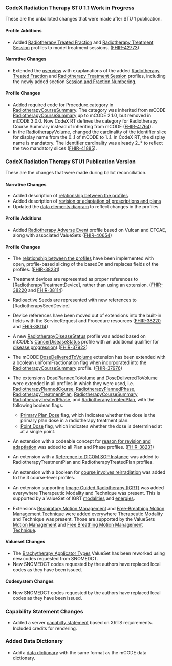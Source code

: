 ### CodeX Radiation Therapy STU 1.1 Work in Progress
These are the unballoted changes that were made after STU 1 publication.

#### Profile Additions
* Added [Radiotherapy Treated Fraction](StructureDefinition-codexrt-radiotherapy-treated-fraction.html) and [Radiotherapy Treatment Session](StructureDefinition-codexrt-radiotherapy-treatment-session.html) profiles to model treatment sessions.  ([FHIR-42773](https://jira.hl7.org/browse/FHIR-42773))

#### Narrative Changes
* Extended the [overview](overview.html) with exaplanations of the added [Radiotherapy Treated Fraction](StructureDefinition-codexrt-radiotherapy-treated-fraction.html) and [Radiotherapy Treatment Session](StructureDefinition-codexrt-radiotherapy-treatment-session.html) profiles, including the newly added section [Session and Fraction Numbering](overview.html#session-and-fraction-numbering).

#### Profile Changes
* Added required code for Procedure.category in [RadiotherapyCourseSummary](StructureDefinition-codexrt-radiotherapy-course-summary.html). The category was inherited from mCODE [RadiotherapyCourseSummary](https://hl7.org/fhir/us/mcode/STU2.1/StructureDefinition-mcode-radiotherapy-course-summary.html) up to mCODE 2.1.0, but removed in mCODE 3.0.0. Now CodeX RT defines the category for Radiotherapy Course Summary instead of inheriting from mCODE ([FHIR-41764](https://jira.hl7.org/browse/FHIR-41764)).
* In the [RadiotherapyVolume](StructureDefinition-codexrt-radiotherapy-volume.html), changed the cardinality of the identifier slice for display name from the 0..1 of mCODE to 1..1. In CodeX RT, the display name is mandatory. The identifier cardinality was already 2..* to reflect the two mandatory slices ([FHIR-41885](https://jira.hl7.org/browse/FHIR-41885)).

### CodeX Radiation Therapy STU1 Publication Version
These are the changes that were made during ballot reconciliation.

#### Narrative Changes
* Added description of [relationship between the profiles](overview.html#relationships-between-profiles)
* Added description of [revision or adaptation of prescriptions and plans](overview.html#revision-or-adaptation)
* Updated the [data elements diagram](overview.html#data-elements) to reflect changes in the profiles

#### Profile Additions
* Added [Radiotherapy Adverse Event](StructureDefinition-codexrt-radiotherapy-adverse-event.html) profile based on Vulcan and CTCAE, along with associated ValueSets ([FHIR-40654](https://jira.hl7.org/browse/FHIR-40654))

#### Profile Changes
* The [relationship between the profiles](overview.html#relationships-between-profiles) have been implemented with open, profile-based slicing of the basedOn and replaces fields of the profiles. ([FHIR-38231](https://jira.hl7.org/browse/FHIR-38231))
* Treatment devices are represented as proper references to [RadiotherapyTreatmentDevice], rather than using an extension. ([FHIR-38220](https://jira.hl7.org/browse/FHIR-38220) and [FHIR-38114](https://jira.hl7.org/browse/FHIR-38114))
* Radioactive Seeds are represented with new references to [RadiotherapySeedDevice]
* Device references have been moved out of extensions into the built-in fields with the ServiceRequest and Procedure resources ([FHIR-38220](https://jira.hl7.org/browse/FHIR-38220) and [FHIR-38114](https://jira.hl7.org/browse/FHIR-38114))
* A new [RadiotherapyDiseaseStatus](StructureDefinition-codexrt-radiotherapy-disease-status.html) profile was added based on mCODE's [CancerDiseaseStatus](https://hl7.org/fhir/us/mcode/STU2.1/StructureDefinition-mcode-cancer-disease-status.html) profile with an additional qualifier for [disease progression](StructureDefinition-codexrt-radiotherapy-progression-qualifier.html)).([FHIR-37922](https://jira.hl7.org/browse/FHIR-37922))
* The mCODE [DoseDeliveredToVolume](https://hl7.org/fhir/us/mcode/STU2.1/StructureDefinition-mcode-radiotherapy-dose-delivered-to-volume.html) extension has been extended with
a boolean uniformFractionation flag when incorporated into the [RadiotherapyCourseSummary](StructureDefinition-codexrt-radiotherapy-course-summary.html) profile. ([FHIR-37976](https://jira.hl7.org/browse/FHIR-37976))
* The extensions [DosePlannedToVolume](StructureDefinition-codexrt-radiotherapy-dose-planned-to-volume.html) and [DoseDeliveredToVolume](https://hl7.org/fhir/us/mcode/STU2.1/StructureDefinition-mcode-radiotherapy-dose-delivered-to-volume.html) were extended in all profiles in which they were used, i.e. [RadiotherapyPlannedCourse](StructureDefinition-codexrt-radiotherapy-planned-course.html), [RadiotherapyPlannedPhase](StructureDefinition-codexrt-radiotherapy-planned-phase.html), [RadiotherapyTreatmentPlan](StructureDefinition-codexrt-radiotherapy-treatment-plan.html), [RadiotherapyCourseSummary](StructureDefinition-codexrt-radiotherapy-course-summary.html), [RadiotherapyTreatedPhase](StructureDefinition-codexrt-radiotherapy-treated-phase.html), and [RadiotherapyTreatedPlan](StructureDefinition-codexrt-radiotherapy-treated-plan.html), with the following boolean flags.
  * [Primary Plan Dose](StructureDefinition-codexrt-radiotherapy-primary-plan-dose.html) flag, which indicates whether the dose is the primary plan dose in a radiotherapy treatment plan.
  * [Point Dose](StructureDefinition-codexrt-radiotherapy-point-dose.html) flag, which indicates whether the dose is determined at at a single point.

* An extension with a codeable concept for [reason for revision and adaptiation](ValueSet-codexrt-radiotherapy-reason-for-revision-or-adaptation-vs.html) was added to all Plan and Phase profiles. ([FHIR-38231](https://jira.hl7.org/browse/FHIR-38231))
* An extension with a [Reference to DICOM SOP Instance](StructureDefinition-codexrt-dicom-reference.html) was added to RadiotherapyTreatmentPlan and RadiotherapyTreatedPlan profiles.
* An extension with a boolean for [course involves reirradiation](StructureDefinition-codexrt-radiotherapy-course-involves-reirradiation.html) was added to the 3 course-level profiles.
* An extension supporting [Image Guided Radiotherapy (IGRT)](StructureDefinition-codexrt-image-guided-radiotherapy-modality.html) was added everywhere Therapeutic Modality and Technique was present. This is supported by a ValueSet of IGRT [modalities](ValueSet-codexrt-image-guided-radiotherapy-modality-vs.html) and [energies](ValueSet-codexrt-image-guided-radiotherapy-energy-unit-vs.html).
* Extensions [Respiratory Motion Management](StructureDefinition-codexrt-radiotherapy-respiratory-motion-management.html) and [Free-Breathing Motion Management Technique](StructureDefinition-codexrt-radiotherapy-free-breathing-motion-mgmt-technique.html) were added everywhere Therapeutic Modality and Technique was present. Those are supported by the ValueSets [Motion Management](ValueSet-codexrt-radiotherapy-respiratory-motion-management-vs.html) and [Free Breathing Motion Management Technique](ValueSet-codexrt-radiotherapy-free-breathing-motion-mgmt-technique-vs.html).

#### Valueset Changes
* The [Brachytherapy Applicator Types](ValueSet-codexrt-brachytherapy-applicator-type-vs.html) ValueSet has been reworked using new codes requested from SNOMEDCT.
* New SNOMEDCT codes requested by the authors have replaced local codes as they have been issued.

#### Codesystem Changes
* New SNOMEDCT codes requested by the authors have replaced local codes as they have been issued.

### Capability Statement Changes
* Added a server [capabilty statement](CapabilityStatement-CodexRTServerCapabilityStatement.html) based on XRTS requirements.  Included credits for rendering.

### Added Data Dictionary
* Add a [data dictionary](dictionary.html) with the same format as the mCODE data dictionary.